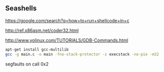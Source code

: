## Seashells

https://google.com/search?q=how+to+run+shellcode+in+c

http://ref.x86asm.net/coder32.html

http://www.yolinux.com/TUTORIALS/GDB-Commands.html

```bash
apt-get install gcc-multilib
gcc -g main.c -o main -fno-stack-protector -z execstack -no-pie -m32
```

segfaults on call 0x2